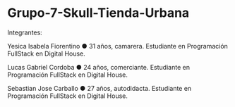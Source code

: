 # Grupo-7-Skull-Tienda-Urbana

Integrantes:

Yesica Isabela Fiorentino
● 31 años, camarera. Estudiante en Programación FullStack en Digital House.

Lucas Gabriel Cordoba
● 24 años, comerciante. Estudiante en Programación FullStack en Digital House.

Sebastian Jose Carballo
● 27 años, autodidacta. Estudiante en Programación FullStack en Digital House.

